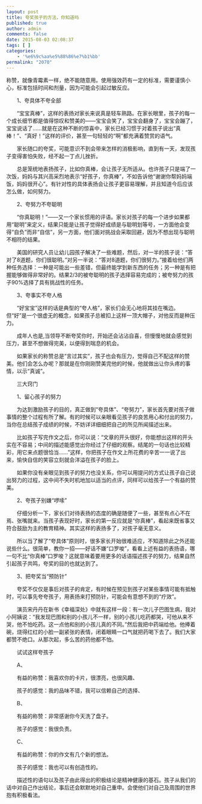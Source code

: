 ```yaml
---
layout: post
title: 夸奖孩子的方法，你知道吗
published: true
author: admin
comments: false
date: 2015-08-03 02:08:37
tags: [ ]
categories:
    - '%e6%9c%aa%e5%88%86%e7%b1%bb'
permalink: "2070"
---
```

称赞，就像青霉素一样，绝不能随意用。使用强效药有一定的标准，需要谨慎小心，标准包括时间和剂量，因为可能会引起过敏反应。

　　1、夸具体不夸全部

　　“宝宝真棒”，这样的表扬对家长来说真是轻车熟路。在家长眼里，孩子的每一个成长细节都是值得惊叹和赞美的——宝宝会笑了，宝宝会翻身了，宝宝会蹦了，宝宝说话了……就是在这种不断的惊喜中，家长已经习惯于对着孩子说出“真棒！”、“真好！”这样的评价，甚至一句轻轻的“啊”都充满着赞赏的语气。

　　家长随口的夸奖，可能意识不到会带来怎样的消极影响，直到有一天，发现孩子变得害怕失败，经不起一丁点儿挫折。

　　总是笼统地表扬孩子，比如你真棒，会让孩子无所适从。也许孩子只是端了一次饭，妈妈与其兴高采烈地表示“好孩子，你真棒”，不如告诉他“谢谢你帮妈妈端饭，妈妈很开心”。有针对性的具体表扬会让孩子更容易理解，并且知道今后应该怎么做，如何努力。

　　2、夸努力不夸聪明

　　“你真聪明！”——又一个家长惯用的评语。家长对孩子的每一个进步如果都用“聪明”来定义，结果只能是让孩子觉得好成绩是与聪明划等号，一方面他会变得“自负”而非“自信”，另一方面，他们面对挑战会采取回避，因为不想出现与聪明不相符的结果。

　　美国的研究人员让幼儿园孩子解决了一些难题，然后，对一半的孩子说：“答对了8道题，你们很聪明。”对另一半说：“答对8道题，你们很努力。”接着给他们两种任务选择：一种是可能出一些差错，但最终能学到新东西的任务；另一种是有把握能够做得非常好的。结果2/3的被夸聪明的孩子选择容易完成的；被夸努力的孩子90%选择了具有挑战性的任务。

　　3、夸事实不夸人格

　　“好宝宝”这样的话是典型的“夸人格”，家长们会无心地将其挂在嘴边。但“好”是一个很虚无的概念，如果孩子总被扣上这样一顶大帽子，对他反而是种压力。

　　成年人也是,当领导不断夸奖你时，开始还会沾沾自喜，但慢慢地就会感觉到压力，甚至不想做得完美，以便得到喘息的机会。

　　如果家长的称赞总是“言过其实”，孩子也会有压力，觉得自己不配这样的赞美。他们会怎么办呢？那就是在你刚刚赞美完他的时候，他就做出让你头疼的事情，以示“真诚”。

　　三大窍门

　　1、留心孩子的努力

　　为达到激励孩子的目的，真正做到“夸具体”、“夸努力”，家长首先要对孩子做事情的整个过程有所了解。有的时候可以亲眼看见孩子的良苦用心和付出的努力，当你在总结孩子成绩的时候，不妨详详细细把自己的所见所闻描述出来。

　　比如孩子写完作文之后，你可以说：“文章的开头很好，你能想出这样的开头实在不容易；中间的描述能感觉出你经过了仔细的观察。结尾的一句话也比较精彩，用它来点题很恰当……”这样，你把孩子在作文上所花费的辛苦一一说了出来，愉快自信的笑容立刻就会洋溢在孩子的脸上。

　　如果你没有亲眼见到孩子的努力也没关系，你可以用提问的方式让孩子自己说出努力的过程，这中间不失时机地加以适当的点评，同样可以给孩子一个有益的赞美。

　　2、夸孩子别嫌“啰嗦”

　　仔细分析一下，家长们对待表扬的态度的确是随便了一些，甚至有点心不在焉、张嘴就来。当孩子表现好时，家长的第一反应就是“你真棒”，看起来既省事又符合鼓励为主的教育精神。其实这样的表扬多了，对孩子毫无意义。

　　所以当了解了“夸具体”原则时，很多家长开始很难适应，不知道除此之外还能说些什么。很简单，教你一招——好话不嫌“口罗唆”，看看上述有益的表扬语，哪一句不比“你真棒”口罗唆？这就意味着要用更多的话语描述孩子的努力，结果自然引起孩子共鸣，夸奖的目的也就达到了。

　　3、把夸奖当“预防针”

　　夸奖不仅仅是事后对孩子的肯定，有时候在预见到孩子对某些事情可能有抵触时，可以事先夸夸孩子，用表扬来打预防针，可能会有意想不到的“疗效”。

　　演员宋丹丹在新书《幸福深处》中就有这样一段：有一次儿子巴图生病，我对小阿姨说：“我发现巴图和别的小孩儿不一样，别的小孩儿吃药都哭，可他从来不哭，他不怕吃药。这一点他和别的小孩儿真的不同。”然后我把中药端给他。他捧着碗，烧得红红的小脸一副紧张的表情，闭着眼睛一口气就把药喝下去了。我们大家都赞不绝口。从那次起，多么苦的药他都不怕。

　　试试这样夸孩子

　　A、

　　有益的称赞：我喜欢你的卡片，很漂亮，也很风趣、

　　孩子的感觉：我的品味不错，我可以信赖自己的选择、

　　B、

　　有益的称赞：非常感谢你今天洗了盘子。

　　孩子的感觉：我很负责。

　　C、

　　有益的称赞：你的作文有几个新的想法。

　　孩子的感觉：我也可以有创造性的。

　　描述性的语句以及孩子由此得出的积极结论是精神健康的基石。孩子从我们的话中对自己作出结论，事后还会默默地对自己重申。会使他们对自己及周围的世界抱有积极看法。